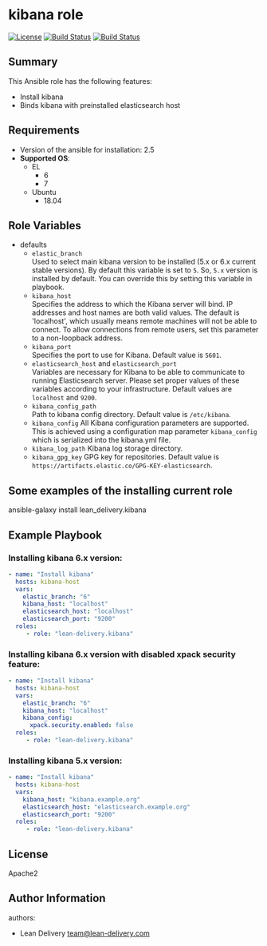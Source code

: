kibana role
=========
[![License](https://img.shields.io/badge/license-Apache-green.svg?style=flat)](https://raw.githubusercontent.com/lean-delivery/ansible-role-kibana/master/LICENSE)
[![Build Status](https://travis-ci.org/lean-delivery/ansible-role-kibana.svg?branch=master)](https://travis-ci.org/lean-delivery/ansible-role-kibana)
[![Build Status](https://gitlab.com/lean-delivery/ansible-role-kibana/badges/master/build.svg)](https://gitlab.com/lean-delivery/ansible-role-kibana)

## Summary

This Ansible role has the following features:

 - Install kibana
 - Binds kibana with preinstalled elasticsearch host

Requirements
------------

 - Version of the ansible for installation: 2.5
 - **Supported OS**:  
   - EL
     - 6
     - 7
   - Ubuntu
     - 18.04

## Role Variables

- defaults
  - `elastic_branch`  
  Used to select main kibana version to be installed (5.x or 6.x current stable versions). By default this variable is set to `5`. So, `5.x` version is installed by default. You can override this by setting this variable in playbook.
  - `kibana_host`  
  Specifies the address to which the Kibana server will bind. IP addresses and host names are both valid values. The default is 'localhost', which usually means remote machines will not be able to connect. To allow connections from remote users, set this parameter to a non-loopback address.
  - `kibana_port`  
  Specifies the port to use for Kibana. Default value is `5601`.
  - `elasticsearch_host` and `elasticsearch_port`  
  Variables are necessary for Kibana to be able to communicate to running Elasticsearch server. Please set proper values of these variables according to your infrastructure. Default values are `localhost` and `9200`.
  - `kibana_config_path`  
  Path to kibana config directory. Default value is `/etc/kibana`.
  - `kibana_config`
  All Kibana configuration parameters are supported. This is achieved using a configuration map parameter `kibana_config` which is serialized into the kibana.yml file.
  - `kibana_log_path`
  Kibana log storage directory.
  - `kibana_gpg_key`
  GPG key for repositories. Default value is `https://artifacts.elastic.co/GPG-KEY-elasticsearch`.

## Some examples of the installing current role

ansible-galaxy install lean_delivery.kibana

Example Playbook
----------------

### Installing kibana 6.x version:
```yaml
- name: "Install kibana"
  hosts: kibana-host
  vars:
    elastic_branch: "6"
    kibana_host: "localhost"
    elasticsearch_host: "localhost"
    elasticsearch_port: "9200"
  roles:
     - role: "lean-delivery.kibana"
```

### Installing kibana 6.x version with disabled xpack security feature:
```yaml
- name: "Install kibana"
  hosts: kibana-host
  vars:
    elastic_branch: "6"
    kibana_host: "localhost"
    kibana_config:
      xpack.security.enabled: false
  roles:
     - role: "lean-delivery.kibana"
```

### Installing kibana 5.x version:
```yaml
- name: "Install kibana"
  hosts: kibana-host
  vars:
    kibana_host: "kibana.example.org"
    elasticsearch_host: "elasticsearch.example.org"
    elasticsearch_port: "9200"
  roles:
     - role: "lean-delivery.kibana"
```

License
-------

Apache2

Author Information
------------------

authors:
  - Lean Delivery <team@lean-delivery.com>
